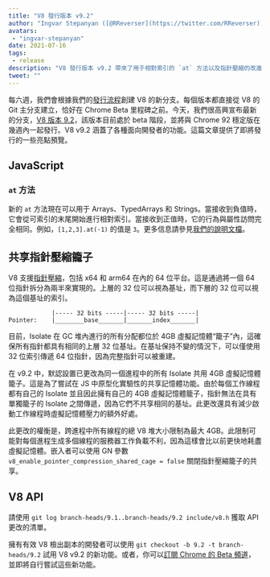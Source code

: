 ```yaml
---
title: "V8 發行版本 v9.2"
author: "Ingvar Stepanyan ([@RReverser](https://twitter.com/RReverser))"
avatars:
 - "ingvar-stepanyan"
date: 2021-07-16
tags:
 - release
description: "V8 發行版本 v9.2 帶來了用于相對索引的 `at` 方法以及指針壓縮的改進。"
tweet: ""
---
```

每六週，我們會根據我們的[發行流程](https://v8.dev/docs/release-process)創建 V8 的新分支。每個版本都直接從 V8 的 Git 主分支建立，恰好在 Chrome Beta 里程碑之前。今天，我們很高興宣布最新的分支，[V8 版本 9.2](https://chromium.googlesource.com/v8/v8.git/+log/branch-heads/9.2)，該版本目前處於 beta 階段，並將與 Chrome 92 穩定版在幾週內一起發行。V8 v9.2 涵蓋了各種面向開發者的功能。這篇文章提供了即將發行的一些亮點預覽。

<!--truncate-->
## JavaScript

### `at` 方法

新的 `at` 方法現在可以用于 Arrays、TypedArrays 和 Strings。當接收到負值時，它會從可索引的末尾開始進行相對索引。當接收到正值時，它的行為與屬性訪問完全相同。例如，`[1,2,3].at(-1)` 的值是 `3`。更多信息請參見[我們的說明文檔](https://v8.dev/features/at-method)。

## 共享指針壓縮籠子

V8 支援[指針壓縮](https://v8.dev/blog/pointer-compression)，包括 x64 和 arm64 在內的 64 位平台。這是通過將一個 64 位指針拆分為兩半來實現的。上層的 32 位可以視為基址，而下層的 32 位可以視為這個基址的索引。

```
            |----- 32 bits -----|----- 32 bits -----|
Pointer:    |________base_______|_______index_______|
```

目前，Isolate 在 GC 堆內進行的所有分配都位於 4GB 虛擬記憶體“籠子”內，這確保所有指針都具有相同的上層 32 位基址。在基址保持不變的情況下，可以僅使用 32 位索引傳遞 64 位指針，因為完整指針可以被重建。

在 v9.2 中，默認設置已更改為同一個進程中的所有 Isolate 共用 4GB 虛擬記憶體籠子。這是為了嘗試在 JS 中原型化實驗性的共享記憶體功能。由於每個工作線程都有自己的 Isolate 並且因此擁有自己的 4GB 虛擬記憶體籠子，指針無法在具有單獨籠子的 Isolate 之間傳遞，因為它們不共享相同的基址。此更改還具有減少啟動工作線程時虛擬記憶體壓力的額外好處。

此更改的權衡是，跨進程中所有線程的總 V8 堆大小限制為最大 4GB。此限制可能對每個進程生成多個線程的服務器工作負載不利，因為這樣會比以前更快地耗盡虛擬記憶體。嵌入者可以使用 GN 參數 `v8_enable_pointer_compression_shared_cage = false` 關閉指針壓縮籠子的共享。

## V8 API

請使用 `git log branch-heads/9.1..branch-heads/9.2 include/v8.h` 獲取 API 更改的清單。

擁有有效 V8 檢出副本的開發者可以使用 `git checkout -b 9.2 -t branch-heads/9.2` 試用 V8 v9.2 的新功能。或者，你可以[訂閱 Chrome 的 Beta 頻道](https://www.google.com/chrome/browser/beta.html)，並即將自行嘗試這些新功能。
